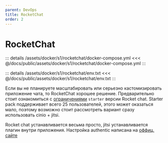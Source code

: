 ```yaml
---
parent: DevOps
title: RocketChat
order: 2
---
```


# RocketChat

::: details /assets/docker/s1/rocketchat/docker-compose.yml
<<< @/docs/public/assets/docker/s1/rocketchat/docker-compose.yml
:::

::: details /assets/docker/s1/rocketchat/env.txt
<<< @/docs/public/assets/docker/s1/rocketchat/env.txt
:::


Если вы не планируете масштабировать или серьезно кастомизировать приложение чата, то RocketChat
хорошее решение. Предварительно стоит ознакомиться
с [ограничениями](https://www.rocket.chat/pricing) `starter` версии
Rocket chat. Starter pack поддерживает всего 25 пользователей, этого может
оказаться
мало,
поэтому возможно стоит рассмотреть вариант сразу использовать cinio + jitsi.

Rocket chat устанавливается весьма просто, jitsi устанавливается плагин внутри приложения.
Настройка authentic написана на [оффиц. сайте](https://docs.goauthentik.io/integrations/services/rocketchat/)

